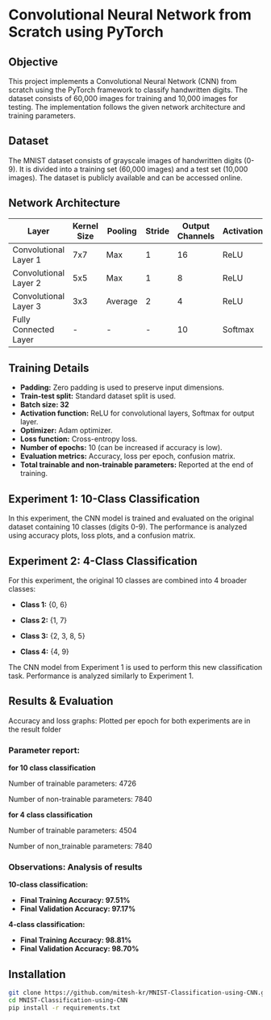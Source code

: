 # Convolutional Neural Network from Scratch using PyTorch

## Objective
This project implements a Convolutional Neural Network (CNN) from scratch using the PyTorch framework to classify handwritten digits. The dataset consists of 60,000 images for training and 10,000 images for testing. The implementation follows the given network architecture and training parameters.

## Dataset
The MNIST dataset consists of grayscale images of handwritten digits (0-9). It is divided into a training set (60,000 images) and a test set (10,000 images). The dataset is publicly available and can be accessed online.

## Network Architecture

| Layer                 | Kernel Size | Pooling  | Stride | Output Channels | Activation |
|----------------------|------------|---------|--------|----------------|------------|
| Convolutional Layer 1 | 7x7        | Max     | 1      | 16             | ReLU       |
| Convolutional Layer 2 | 5x5        | Max     | 1      | 8              | ReLU       |
| Convolutional Layer 3 | 3x3        | Average | 2      | 4              | ReLU       |
| Fully Connected Layer | -          | -       | -      | 10             | Softmax    |


## Training Details

- **Padding:** Zero padding is used to preserve input dimensions.  
- **Train-test split:** Standard dataset split is used.  
- **Batch size:  32**  
- **Activation function:** ReLU for convolutional layers, Softmax for output layer.  
- **Optimizer:** Adam optimizer.  
- **Loss function:** Cross-entropy loss.  
- **Number of epochs:** 10 (can be increased if accuracy is low).  
- **Evaluation metrics:** Accuracy, loss per epoch, confusion matrix.  
- **Total trainable and non-trainable parameters:** Reported at the end of training.  


## Experiment 1: 10-Class Classification

In this experiment, the CNN model is trained and evaluated on the original dataset containing 10 classes (digits 0-9). The performance is analyzed using accuracy plots, loss plots, and a confusion matrix.

## Experiment 2: 4-Class Classification

For this experiment, the original 10 classes are combined into 4 broader classes:

- **Class 1:** {0, 6}

- **Class 2:** {1, 7}

- **Class 3:** {2, 3, 8, 5}

- **Class 4:** {4, 9}

The CNN model from Experiment 1 is used to perform this new classification task. Performance is analyzed similarly to Experiment 1.

## Results & Evaluation

Accuracy and loss graphs: Plotted per epoch for both experiments are in the result folder


### Parameter report:
**for 10 class classification**

Number of trainable parameters: 4726

Number of non-trainable parameters: 7840

**for 4 class classification**

Number of trainable parameters: 4504

Number of non_trainable parameters: 7840

### Observations: Analysis of results
**10-class classification:**
- **Final Training Accuracy: 97.51%**
- **Final Validation Accuracy: 97.17%**
 
**4-class classification:**
- **Final Training Accuracy: 98.81%**
- **Final Validation Accuracy: 98.70%**

## Installation
```bash
git clone https://github.com/mitesh-kr/MNIST-Classification-using-CNN.git
cd MNIST-Classification-using-CNN
pip install -r requirements.txt



